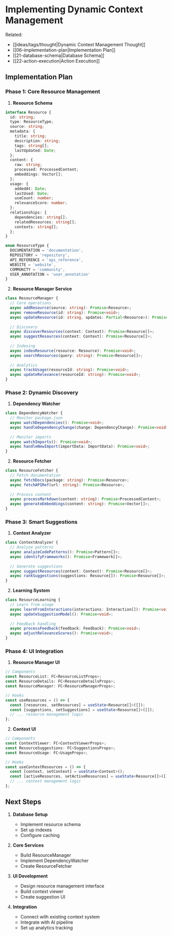 # Implementing Dynamic Context Management

Related:
- [[ideas/tags/thought|Dynamic Context Management Thought]]
- [[06-implementation-plan|Implementation Plan]]
- [[21-database-schema|Database Schema]]
- [[22-action-execution|Action Execution]]

## Implementation Plan

### Phase 1: Core Resource Management

1. **Resource Schema**
```typescript
interface Resource {
  id: string;
  type: ResourceType;
  source: string;
  metadata: {
    title: string;
    description: string;
    tags: string[];
    lastUpdated: Date;
  };
  content: {
    raw: string;
    processed: ProcessedContent;
    embeddings: Vector[];
  };
  usage: {
    addedAt: Date;
    lastUsed: Date;
    useCount: number;
    relevanceScore: number;
  };
  relationships: {
    dependencies: string[];
    relatedResources: string[];
    contexts: string[];
  };
}

enum ResourceType {
  DOCUMENTATION = 'documentation',
  REPOSITORY = 'repository',
  API_REFERENCE = 'api_reference',
  WEBSITE = 'website',
  COMMUNITY = 'community',
  USER_ANNOTATION = 'user_annotation'
}
```

2. **Resource Manager Service**
```typescript
class ResourceManager {
  // Core operations
  async addResource(source: string): Promise<Resource>;
  async removeResource(id: string): Promise<void>;
  async updateResource(id: string, updates: Partial<Resource>): Promise<Resource>;
  
  // Discovery
  async discoverResources(context: Context): Promise<Resource[]>;
  async suggestResources(context: Context): Promise<Resource[]>;
  
  // Indexing
  async indexResource(resource: Resource): Promise<void>;
  async searchResources(query: string): Promise<Resource[]>;
  
  // Analytics
  async trackUsage(resourceId: string): Promise<void>;
  async updateRelevance(resourceId: string): Promise<void>;
}
```

### Phase 2: Dynamic Discovery

1. **Dependency Watcher**
```typescript
class DependencyWatcher {
  // Monitor package.json
  async watchDependencies(): Promise<void>;
  async handleDependencyChange(change: DependencyChange): Promise<void>;
  
  // Monitor imports
  async watchImports(): Promise<void>;
  async handleNewImport(importData: ImportData): Promise<void>;
}
```

2. **Resource Fetcher**
```typescript
class ResourceFetcher {
  // Fetch documentation
  async fetchDocs(package: string): Promise<Resource>;
  async fetchAPIRef(url: string): Promise<Resource>;
  
  // Process content
  async processMarkdown(content: string): Promise<ProcessedContent>;
  async generateEmbeddings(content: string): Promise<Vector[]>;
}
```

### Phase 3: Smart Suggestions

1. **Context Analyzer**
```typescript
class ContextAnalyzer {
  // Analyze patterns
  async analyzeCodePatterns(): Promise<Pattern[]>;
  async identifyFrameworks(): Promise<Framework[]>;
  
  // Generate suggestions
  async suggestResources(context: Context): Promise<Resource[]>;
  async rankSuggestions(suggestions: Resource[]): Promise<Resource[]>;
}
```

2. **Learning System**
```typescript
class ResourceLearning {
  // Learn from usage
  async learnFromInteractions(interactions: Interaction[]): Promise<void>;
  async updateSuggestionModel(): Promise<void>;
  
  // Feedback handling
  async processFeedback(feedback: Feedback): Promise<void>;
  async adjustRelevanceScores(): Promise<void>;
}
```

### Phase 4: UI Integration

1. **Resource Manager UI**
```typescript
// Components
const ResourceList: FC<ResourceListProps>;
const ResourceDetails: FC<ResourceDetailsProps>;
const ResourceManager: FC<ResourceManagerProps>;

// Hooks
const useResources = () => {
  const [resources, setResources] = useState<Resource[]>([]);
  const [suggestions, setSuggestions] = useState<Resource[]>([]);
  // ... resource management logic
};
```

2. **Context UI**
```typescript
// Components
const ContextViewer: FC<ContextViewerProps>;
const ResourceSuggestions: FC<SuggestionsProps>;
const ResourceUsage: FC<UsageProps>;

// Hooks
const useContextResources = () => {
  const [context, setContext] = useState<Context>();
  const [activeResources, setActiveResources] = useState<Resource[]>([]);
  // ... context management logic
};
```

## Next Steps

1. **Database Setup**
   - Implement resource schema
   - Set up indexes
   - Configure caching

2. **Core Services**
   - Build ResourceManager
   - Implement DependencyWatcher
   - Create ResourceFetcher

3. **UI Development**
   - Design resource management interface
   - Build context viewer
   - Create suggestion UI

4. **Integration**
   - Connect with existing context system
   - Integrate with AI pipeline
   - Set up analytics tracking 